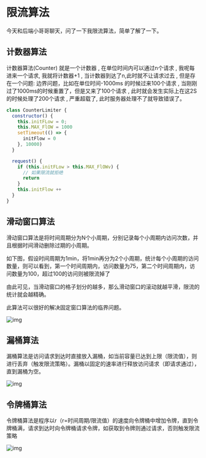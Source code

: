 # 限流算法

今天和后端小哥哥聊天，问了一下我限流算法，简单了解了一下。

## 计数器算法

计数器算法(Counter) 就是一个计数器 , 在单位时间内可以通过n个请求 , 我呢每进来一个请求, 我就将计数器+1 , 当计数器到达了n,此时就不让请求过去 , 但是存在一个问题: 边界问题，比如在单位时间-1000ms 的时候过来100个请求 , 当刚刚过了1000ms的时候重置了，但是又来了100个请求 , 此时就会发生实际上在这2S的时候处理了200个请求 , 严重超载了, 此时服务器处理不了就导致错误了。

```js
class CounterLimiter {
  constructor() {
    this.initFLow = 0;
    this.MAX_FlOW = 1000
    setTimeout(() => {
      initFlow = 0
    }, 10000)
  }

  request() {
    if (this.initFLow > this.MAX_FlOWv) {
      // 如果限流就拒绝
      return
    }
    this.initFlow ++
  }
}
```

## 滑动窗口算法

滑动窗口算法是将时间周期分为N个小周期，分别记录每个小周期内访问次数，并且根据时间滑动删除过期的小周期。

如下图，假设时间周期为1min，将1min再分为2个小周期，统计每个小周期的访问数量，则可以看到，第一个时间周期内，访问数量为75，第二个时间周期内，访问数量为100，超过100的访问则被限流掉了

由此可见，当滑动窗口的格子划分的越多，那么滑动窗口的滚动就越平滑，限流的统计就会越精确。

此算法可以很好的解决固定窗口算法的临界问题。

![img](https://gitee.com/PENG_YUE/myImg/raw/master/uPic/5WyR3M.png)

## 漏桶算法

漏桶算法是访问请求到达时直接放入漏桶，如当前容量已达到上限（限流值），则进行丢弃（触发限流策略）。漏桶以固定的速率进行释放访问请求（即请求通过），直到漏桶为空。

![img](https://gitee.com/PENG_YUE/myImg/raw/master/uPic/GJSwJo.png)

## 令牌桶算法

令牌桶算法是程序以r（r=时间周期/限流值）的速度向令牌桶中增加令牌，直到令牌桶满，请求到达时向令牌桶请求令牌，如获取到令牌则通过请求，否则触发限流策略

![img](https://gitee.com/PENG_YUE/myImg/raw/master/uPic/FGOV5W.png)
